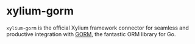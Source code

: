 # xylium-gorm
`xylium-gorm` is the official Xylium framework connector for seamless and productive integration with [GORM](https://gorm.io/), the fantastic ORM library for Go.
